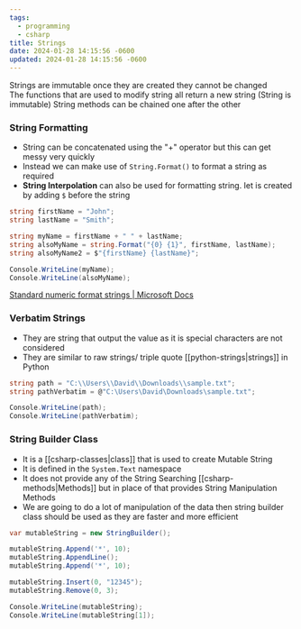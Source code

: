 ```yaml
---
tags:
  - programming
  - csharp
title: Strings
date: 2024-01-28 14:15:56 -0600
updated: 2024-01-28 14:15:56 -0600
---
```


Strings are immutable once they are created they cannot be changed  
The functions that are used to modify string all return a new string (String is immutable)
String methods can be chained one after the other

### String Formatting

* String can be concatenated using the "+" operator but this can get messy very quickly
* Instead we can make use of `String.Format()` to format a string as required
* **String Interpolation** can also be used for formatting string. Iet is created by adding `$` before the string

````csharp
string firstName = "John";
string lastName = "Smith";

string myName = firstName + " " + lastName;
string alsoMyName = string.Format("{0} {1}", firstName, lastName);
string alsoMyName2 = $"{firstName} {lastName}";

Console.WriteLine(myName);
Console.WriteLine(alsoMyName);
````

[Standard numeric format strings | Microsoft Docs](https://docs.microsoft.com/en-us/dotnet/standard/base-types/standard-numeric-format-strings)

### Verbatim Strings

* They are string that output the value as it is special characters are not considered
* They are similar to raw strings/ triple quote [[python-strings|strings]] in Python

````csharp
string path = "C:\\Users\\David\\Downloads\\sample.txt";
string pathVerbatim = @"C:\Users\David\Downloads\sample.txt";

Console.WriteLine(path);
Console.WriteLine(pathVerbatim);
````

### String Builder Class

* It is a [[csharp-classes|class]] that is used to create Mutable String
* It is defined in the `System.Text` namespace
* It does not provide any of the String Searching [[csharp-methods|Methods]] but in place of that provides String Manipulation Methods
* We are going to do a lot of manipulation of the data then string builder class should be used as they are faster and more efficient

````csharp
var mutableString = new StringBuilder();

mutableString.Append('*', 10);
mutableString.AppendLine();
mutableString.Append('*', 10);

mutableString.Insert(0, "12345");
mutableString.Remove(0, 3);

Console.WriteLine(mutableString);
Console.WriteLine(mutableString[1]);
````
